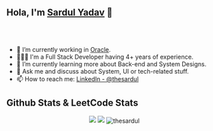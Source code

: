 ## Hola, I'm [Sardul Yadav](https://thesardul.com/) 👋

<br/>
<br/>


- 🔭 I’m currently working in [Oracle](https://www.oracle.com/industries/financial-services/banking/digital-experience.html).
- 👨🏻‍💻 I'm a Full Stack Developer having 4+ years of experience.
- 🌱 I’m currently learning more about Back-end and System Designs.
- 💬 Ask me and discuss about System, UI or tech-related stuff.
- 📫 How to reach me: [LinkedIn - @thesardul](https://www.linkedin.com/in/thesardul/)

## Github Stats  & LeetCode Stats

<div align="center"><img src="https://github-readme-stats.vercel.app/api?username=thesardul&show_icons=true&theme=synthwave&count_private=true" />

  <img src="https://leetcode-stats.vercel.app/api?username=thesardul&theme=Light" />
  <img align="center" src="https://github-readme-stats.vercel.app/api/top-langs?username=thesardul&show_icons=true&locale=en" alt="thesardul" />
<!--   <img align="center" src="https://github-readme-streak-stats.herokuapp.com/?user=thesardul&alt=thesardul"/> -->
  
</div>


<br />
